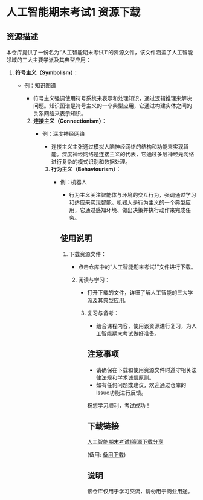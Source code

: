 # 人工智能期末考试1 资源下载

## 资源描述

本仓库提供了一份名为“人工智能期末考试1”的资源文件，该文件涵盖了人工智能领域的三大主要学派及其典型应用：

1. **符号主义（Symbolism）**：
   - 例：知识图谱
      - 符号主义强调使用符号系统来表示和处理知识，通过逻辑推理来解决问题。知识图谱是符号主义的一个典型应用，它通过构建实体之间的关系网络来表示知识。

      2. **连接主义（Connectionism）**：
         - 例：深度神经网络
            - 连接主义主张通过模拟人脑神经网络的结构和功能来实现智能。深度神经网络是连接主义的代表，它通过多层神经元网络进行复杂的模式识别和数据处理。

            3. **行为主义（Behaviourism）**：
               - 例：机器人
                  - 行为主义关注智能体与环境的交互行为，强调通过学习和适应来实现智能。机器人是行为主义的一个典型应用，它通过感知环境、做出决策并执行动作来完成任务。

                  ## 使用说明

                  1. 下载资源文件：
                     - 点击仓库中的“人工智能期末考试1”文件进行下载。

                     2. 阅读与学习：
                        - 打开下载的文件，详细了解人工智能的三大学派及其典型应用。

                        3. 复习与备考：
                           - 结合课程内容，使用该资源进行复习，为人工智能期末考试做好准备。

                           ## 注意事项

                           - 请确保在下载和使用资源文件时遵守相关法律法规和学术诚信原则。
                           - 如有任何问题或建议，欢迎通过仓库的Issue功能进行反馈。

                           祝您学习顺利，考试成功！

                           ## 下载链接
                           [人工智能期末考试1资源下载分享](https://pan.quark.cn/s/e9f7e2d46baa) 

                           (备用: [备用下载](https://pan.baidu.com/s/1gbb6JuW3caMFGRoYuK_HkQ?pwd=1234))

                           ## 说明

                           该仓库仅用于学习交流，请勿用于商业用途。
